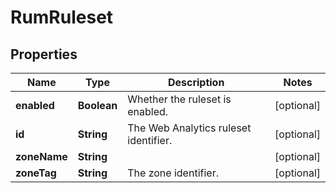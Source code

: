 

# RumRuleset


## Properties

| Name | Type | Description | Notes |
|------------ | ------------- | ------------- | -------------|
|**enabled** | **Boolean** | Whether the ruleset is enabled. |  [optional] |
|**id** | **String** | The Web Analytics ruleset identifier. |  [optional] |
|**zoneName** | **String** |  |  [optional] |
|**zoneTag** | **String** | The zone identifier. |  [optional] |



